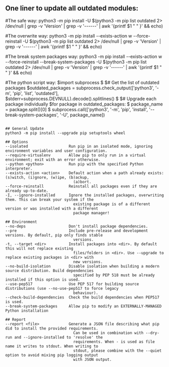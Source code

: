 ## One liner to update all outdated modules:
#The safe way:
python3 -m pip install -U $(python3 -m pip list outdated 2> /dev/null | grep -v 'Version' | grep -v '\-\-\-\-\-\-' | awk '{printf $1 " " }' && echo)

#The overwrite way:
python3 -m pip install --exists-action w --force-reinstall -U $(python3 -m pip list outdated 2> /dev/null | grep -v 'Version' | grep -v '\-\-\-\-\-\-' | awk '{printf $1 " " }' && echo)

#The break system packages way:
python3 -m pip install --exists-action w --force-reinstall --break-system-packages -U $(python3 -m pip list outdated 2> /dev/null | grep -v 'Version' | grep -v '\-\-\-\-\-\-' | awk '{printf $1 " " }' && echo)

#The python script way:
$import subprocess
$
$# Get the list of outdated packages
$outdated_packages = subprocess.check_output(['python3', '-m', 'pip', 'list', 'outdated'],
$stderr=subprocess.DEVNULL).decode().splitlines()
$
$# Upgrade each package individually
$for package in outdated_packages:
$    package_name = package.split()[0]
$    subprocess.call(['python3', '-m', 'pip', 'install', '--break-system-packages', '-U', package_name])
```
    
## General Update
python3 -m pip install --upgrade pip setuptools wheel
    
## Options
--isolated                  Run pip in an isolated mode, ignoring environment variables and user configuration.
--require-virtualenv        Allow pip to only run in a virtual environment; exit with an error otherwise.
--python <python>           Run pip with the specified Python interpreter.
--exists-action <action>    Default action when a path already exists: (s)witch, (i)gnore, (w)ipe, (b)ackup,
                              (a)bort.   
--force-reinstall           Reinstall all packages even if they are already up-to-date.
-I, --ignore-installed      Ignore the installed packages, overwriting them. This can break your system if the
                              existing package is of a different version or was installed with a different
                              package manager!                                                          

## Environment
--no-deps                   Don't install package dependencies.
--pre                       Include pre-release and development versions. By default, pip only finds stable
                              versions.
-t, --target <dir>          Install packages into <dir>. By default this will not replace existing
                              files/folders in <dir>. Use --upgrade to replace existing packages in <dir> with
                              new versions.
--no-build-isolation        Disable isolation when building a modern source distribution. Build dependencies
                              specified by PEP 518 must be already installed if this option is used.
--use-pep517                Use PEP 517 for building source distributions (use --no-use-pep517 to force legacy
                              behaviour).
--check-build-dependencies  Check the build dependencies when PEP517 is used.
--break-system-packages     Allow pip to modify an EXTERNALLY-MANAGED Python installation

## Report
--report <file>             Generate a JSON file describing what pip did to install the provided requirements.
                              Can be used in combination with --dry-run and --ignore-installed to 'resolve' the
                              requirements. When - is used as file name it writes to stdout. When writing to
                              stdout, please combine with the --quiet option to avoid mixing pip logging output
                              with JSON output.
                              
